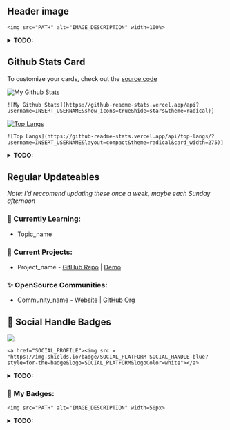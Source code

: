 ## Header image
```
<img src="PATH" alt="IMAGE_DESCRIPTION" width=100%>
```
<details>
  <summary><b>TODO:</b></summary>
  <ol>
    <li>Add an image source: Upload a png, svg, jpeg or gif and replace <i>PATH</i> in the image tag with the url/path</li>
    <li>Add alternate text: Replace the <i>IMAGE_DESCRIPTION</i> in the image tag with a short description of the image for better accessibility</li>
  </ol>
  </details>

## Github Stats Card
To customize your cards, check out the [source code](https://github.com/anuraghazra/github-readme-stats)

![My Github Stats](https://github-readme-stats.vercel.app/api?username=Akshu-on-github&show_icons=true&hide=stars&theme=radical)
```
![My Github Stats](https://github-readme-stats.vercel.app/api?username=INSERT_USERNAME&show_icons=true&hide=stars&theme=radical)]
```
[![Top Langs](https://github-readme-stats.vercel.app/api/top-langs/?username=Akshu-on-github&layout=compact&theme=radical&card_width=275)](https://github.com/Akshu-on-github)
```
![Top Langs](https://github-readme-stats.vercel.app/api/top-langs/?username=INSERT_USERNAME&layout=compact&theme=radical&card_width=275)]
```
<details>
  <summary><b>TODO:</b></summary>
  <ol>
    <li>Replace <i>INSERT_USERNAME</i> with your GitHub username in the parameter <i>username=INSERT_USERNAME</i> in both cards</li>
  </ol>
  </details>

## Regular Updateables
_Note: I'd reccomend updating these once a week, maybe each Sunday afternoon_

### 🌱 Currently Learning:
- Topic_name

### 🍃 Current Projects:
- Project_name - [GitHub Repo](Link) | [Demo](Link)

### ✨ OpenSource Communities:
- Community_name - [Website](Link) | [GitHub Org](Link)

## 💬 Social Handle Badges
<a href="SOCIAL_PROFILE"><img src = "https://img.shields.io/badge/SOCIAL_PLATFORM-SOCIAL_HANDLE-blue?style=for-the-badge&logo=SOCIAL_PLATFORM&logoColor=white"></a>
```
<a href="SOCIAL_PROFILE"><img src = "https://img.shields.io/badge/SOCIAL_PLATFORM-SOCIAL_HANDLE-blue?style=for-the-badge&logo=SOCIAL_PLATFORM&logoColor=white"></a>
```

<details>
  <summary><b>TODO:</b></summary>
  <ol>
    <li>Replace <i>SOCIAL_PLATFORM</i> to the social media handle of your choice (eg: LinkedIn, Twitter, etc.)</li>
    <li>Replace <i>SOCIAL_PROFILE</i> to the link to your profile on the social media platform</li>
    <li>Replace <i>SOCIAL_HANDLE</i> to your username on the social media platform</li>
  </ol>
  </details>

### 📛 My Badges:
```
<img src="PATH" alt="IMAGE_DESCRIPTION" width=50px>
```
<details>
  <summary><b>TODO:</b></summary>
  <ol>
    <li>Add an image source: Upload a png, svg, jpeg or gif and replace <i>PATH</i> in the image tag with the url/path</li>
    <li>Add alternate text: Replace the <i>IMAGE_DESCRIPTION</i> in the image tag with a short description of the image for better accessibility</li>
  </ol>
  </details>
